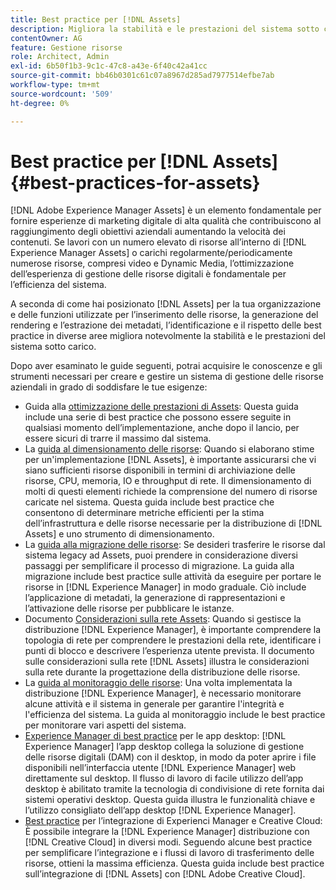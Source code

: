```yaml
---
title: Best practice per [!DNL Assets]
description: Migliora la stabilità e le prestazioni del sistema sotto carico identificando e aderendo alle best practice che dipendono dalla distribuzione e dalla configurazione.
contentOwner: AG
feature: Gestione risorse
role: Architect, Admin
exl-id: 6b50f1b3-9c1c-47c8-a43e-6f40c42a41cc
source-git-commit: bb46b0301c61c07a8967d285ad7977514efbe7ab
workflow-type: tm+mt
source-wordcount: '509'
ht-degree: 0%

---
```


# Best practice per [!DNL Assets] {#best-practices-for-assets}

[!DNL Adobe Experience Manager Assets] è un elemento fondamentale per fornire esperienze di marketing digitale di alta qualità che contribuiscono al raggiungimento degli obiettivi aziendali aumentando la velocità dei contenuti. Se lavori con un numero elevato di risorse all’interno di [!DNL Experience Manager Assets] o carichi regolarmente/periodicamente numerose risorse, compresi video e Dynamic Media, l’ottimizzazione dell’esperienza di gestione delle risorse digitali è fondamentale per l’efficienza del sistema.

A seconda di come hai posizionato [!DNL Assets] per la tua organizzazione e delle funzioni utilizzate per l’inserimento delle risorse, la generazione del rendering e l’estrazione dei metadati, l’identificazione e il rispetto delle best practice in diverse aree migliora notevolmente la stabilità e le prestazioni del sistema sotto carico.

Dopo aver esaminato le guide seguenti, potrai acquisire le conoscenze e gli strumenti necessari per creare e gestire un sistema di gestione delle risorse aziendali in grado di soddisfare le tue esigenze:

* Guida alla [ottimizzazione delle prestazioni di Assets](/help/assets/performance-tuning-guidelines.md): Questa guida include una serie di best practice che possono essere seguite in qualsiasi momento dell’implementazione, anche dopo il lancio, per essere sicuri di trarre il massimo dal sistema.
* La [guida al dimensionamento delle risorse](/help/assets/assets-sizing-guide.md): Quando si elaborano stime per un&#39;implementazione [!DNL Assets], è importante assicurarsi che vi siano sufficienti risorse disponibili in termini di archiviazione delle risorse, CPU, memoria, IO e throughput di rete. Il dimensionamento di molti di questi elementi richiede la comprensione del numero di risorse caricate nel sistema. Questa guida include best practice che consentono di determinare metriche efficienti per la stima dell’infrastruttura e delle risorse necessarie per la distribuzione di [!DNL Assets] e uno strumento di dimensionamento.
* La [guida alla migrazione delle risorse](/help/assets/assets-migration-guide.md): Se desideri trasferire le risorse dal sistema legacy ad Assets, puoi prendere in considerazione diversi passaggi per semplificare il processo di migrazione. La guida alla migrazione include best practice sulle attività da eseguire per portare le risorse in [!DNL Experience Manager] in modo graduale. Ciò include l’applicazione di metadati, la generazione di rappresentazioni e l’attivazione delle risorse per pubblicare le istanze.
* Documento [Considerazioni sulla rete Assets](/help/assets/assets-network-considerations.md): Quando si gestisce la distribuzione [!DNL Experience Manager], è importante comprendere la topologia di rete per comprendere le prestazioni della rete, identificare i punti di blocco e descrivere l’esperienza utente prevista. Il documento sulle considerazioni sulla rete [!DNL Assets] illustra le considerazioni sulla rete durante la progettazione della distribuzione delle risorse.
* La [guida al monitoraggio delle risorse](/help/assets/assets-monitoring-best-practices.md): Una volta implementata la distribuzione [!DNL Experience Manager], è necessario monitorare alcune attività e il sistema in generale per garantire l&#39;integrità e l&#39;efficienza del sistema. La guida al monitoraggio include le best practice per monitorare vari aspetti del sistema.
* [Experience Manager di best practice](https://experienceleague.adobe.com/docs/experience-manager-desktop-app/using/introduction.html) per le app desktop:  [!DNL Experience Manager] l’app desktop collega la soluzione di gestione delle risorse digitali (DAM) con il desktop, in modo da poter aprire i file disponibili nell’interfaccia utente  [!DNL Experience Manager] web direttamente sul desktop. Il flusso di lavoro di facile utilizzo dell’app desktop è abilitato tramite la tecnologia di condivisione di rete fornita dai sistemi operativi desktop. Questa guida illustra le funzionalità chiave e l’utilizzo consigliato dell’app desktop [!DNL Experience Manager].
* [Best practice](/help/assets/aem-cc-integration-best-practices.md) per l’integrazione di Experienci Manager e Creative Cloud: È possibile integrare la  [!DNL Experience Manager] distribuzione con  [!DNL Creative Cloud] in diversi modi. Seguendo alcune best practice per semplificare l’integrazione e i flussi di lavoro di trasferimento delle risorse, ottieni la massima efficienza. Questa guida include best practice sull’integrazione di [!DNL Assets] con [!DNL Adobe Creative Cloud].
